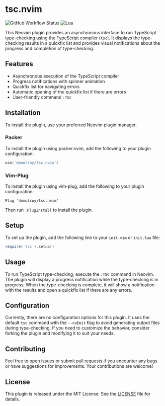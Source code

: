 # tsc.nvim

![GitHub Workflow Status](https://img.shields.io/github/actions/workflow/status/ellisonleao/nvim-plugin-template/default.yml?branch=main&style=for-the-badge)
![Lua](https://img.shields.io/badge/Made%20with%20Lua-blueviolet.svg?style=for-the-badge&logo=lua)

This Neovim plugin provides an asynchronous interface to run TypeScript type-checking using the TypeScript compiler (`tsc`). It displays the type-checking results in a quickfix list and provides visual notifications about the progress and completion of type-checking.

## Features

- Asynchronous execution of the TypeScript compiler
- Progress notifications with spinner animation
- Quickfix list for navigating errors
- Automatic opening of the quickfix list if there are errors
- User-friendly command `:TSC`

## Installation

To install the plugin, use your preferred Neovim plugin manager.

### Packer

To install the plugin using packer.nvim, add the following to your plugin configuration:

```lua
use('dmmulroy/tsc.nvim')

```

### Vim-Plug

To install the plugin using vim-plug, add the following to your plugin configuration:

```vim
Plug 'dmmulroy/tsc.nvim'
```

Then run `:PlugInstall` to install the plugin.

## Setup

To set up the plugin, add the following line to your `init.vim` or `init.lua` file:

```lua
require('tsc').setup()
```

## Usage

To run TypeScript type-checking, execute the `:TSC` command in Neovim. The plugin will display a progress notification while the type-checking is in progress. When the type-checking is complete, it will show a notification with the results and open a quickfix list if there are any errors.

## Configuration

Currently, there are no configuration options for this plugin. It uses the default `tsc` command with the `--noEmit` flag to avoid generating output files during type-checking. If you need to customize the behavior, consider forking the plugin and modifying it to suit your needs.

## Contributing

Feel free to open issues or submit pull requests if you encounter any bugs or have suggestions for improvements. Your contributions are welcome!

## License

This plugin is released under the MIT License. See the [LICENSE](LICENSE) file for details.
